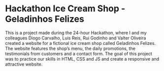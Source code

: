 # Hackathon Ice Cream Shop - Geladinhos Felizes

This is a project made during the 24-hour Hackathon, where I and my colleagues Diogo Carvalho, Luis Reis, Rui Godinho and Valter Oliveira created a website for a fictional ice cream shop called Geladinhos Felizes. 
The website features the shop’s menu, the daily promotions, the testimonials from customers and a contact form. 
The goal of this project was to practice our skills in HTML, CSS and JS and create a responsive and attractive website.
